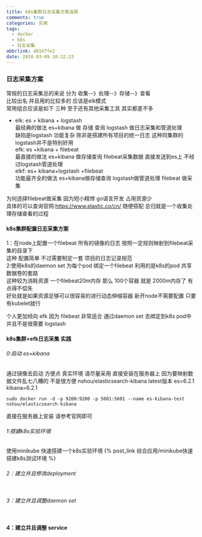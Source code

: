 ```yaml
---
title: k8s集群日志采集方案选择
comments: true
categories: 实用
tags:
  - docker
  - k8s
  - 日志采集
abbrlink: d8147fe2
date: 2018-03-09 10:32:23
---
```

### 日志采集方案
常规的日志采集总的来说 分为 收集--》处理--》存储--》查看   
比较出名 并且用的比较多的 应该是elk模式   
常用组合应该是如下 三种   至于还有其他采集工具 其实都差不多   
* elk: es + kibana + logstash   
最经典的做法  es+kibana 做 存储 查询  logstash 做日志采集和管道处理   
缺陷是logstash 功能复杂 除非是搭建所有项目的统一日志 这种同集群的 logstash并不是特别好用   
efk: es +kibana + filebeat   
最直接的做法   es+kibana 做存储查询  filebeat采集数据 直接发送到es上  不经过logstash管道处理     
elkf: es+ kibana+logstash +filebeat   
功能最齐全的做法  es+kibana做存储查询  logstash做管道处理 filebeat 做采集   



为何选择filebeat做采集  因为短小精悍  go语言开发  占用资源少     
具体的可以查询官网:https://www.elastic.co/cn/ 随便搭配 总归就是一个收集处理存储查看的过程    

#### k8s集群配置日志采集方案  
1：在node上配置一个filebeat  所有的镜像的日志 按照一定规则映射到filebeat采集的目录下   
这种 配置简单  不过需要制定一套 项目的日志记录规范   
2:使用k8s的daemon set 为每个pod 绑定一个filebeat   利用的是k8s的pod 共享数据卷的套路    
这种较为消耗资源 一个filebeat20m内存  那么 100个容器 就是 2000m内存了  有点得不偿失   
好处就是如果资源足够可以很容易的进行动态伸缩容器  新开node不需要配置 只要有kubelet就行  



个人更加倾向 efk  因为 filebeat 非常适合 通过daemon set 去绑定到k8s pod中   
并且不是很需要 logstash   

#### k8s集群+efk日志采集 实践 
###### 0:启动 es+kibana 
通过镜像去启动 方便点 真实环境 请尽量采用 直接安装在服务器上  因为要映射数据文件乱七八糟的 不是很方便 
nshou/elasticsearch-kibana latest版本 es=6.2.1 kibana=6.2.1 
```
sudo docker run -d -p 9200:9200 -p 5601:5601 --name es-kibana-test  nshou/elasticsearch-kibana
```
直接在服务器上安装 请参考官网即可 
###### 1:搭建k8s实验环境
使用minikube 快速搭建一个k8s实验环境 
{% post_link 综合应用/minikube快速搭建k8s测试环境 %}
###### 2：建立并且修改deployment 
```

``` 
###### 3：建立并且调整daemon set 
```$xslt

```
#### 4：建立并且调整 service 
#### 


